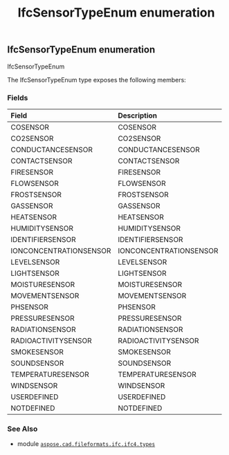 ﻿---
title: IfcSensorTypeEnum enumeration
second_title: Aspose.CAD for Python via .NET API References
description: 
type: docs
weight: 3470
url: /aspose.cad.fileformats.ifc.ifc4.types/ifcsensortypeenum/
is_root: false
---

## IfcSensorTypeEnum enumeration

IfcSensorTypeEnum



The IfcSensorTypeEnum type exposes the following members:

### Fields
| Field | Description |
| :- | :- |
| COSENSOR | COSENSOR |
| CO2SENSOR | CO2SENSOR |
| CONDUCTANCESENSOR | CONDUCTANCESENSOR |
| CONTACTSENSOR | CONTACTSENSOR |
| FIRESENSOR | FIRESENSOR |
| FLOWSENSOR | FLOWSENSOR |
| FROSTSENSOR | FROSTSENSOR |
| GASSENSOR | GASSENSOR |
| HEATSENSOR | HEATSENSOR |
| HUMIDITYSENSOR | HUMIDITYSENSOR |
| IDENTIFIERSENSOR | IDENTIFIERSENSOR |
| IONCONCENTRATIONSENSOR | IONCONCENTRATIONSENSOR |
| LEVELSENSOR | LEVELSENSOR |
| LIGHTSENSOR | LIGHTSENSOR |
| MOISTURESENSOR | MOISTURESENSOR |
| MOVEMENTSENSOR | MOVEMENTSENSOR |
| PHSENSOR | PHSENSOR |
| PRESSURESENSOR | PRESSURESENSOR |
| RADIATIONSENSOR | RADIATIONSENSOR |
| RADIOACTIVITYSENSOR | RADIOACTIVITYSENSOR |
| SMOKESENSOR | SMOKESENSOR |
| SOUNDSENSOR | SOUNDSENSOR |
| TEMPERATURESENSOR | TEMPERATURESENSOR |
| WINDSENSOR | WINDSENSOR |
| USERDEFINED | USERDEFINED |
| NOTDEFINED | NOTDEFINED |



### See Also
* module [`aspose.cad.fileformats.ifc.ifc4.types`](..)

